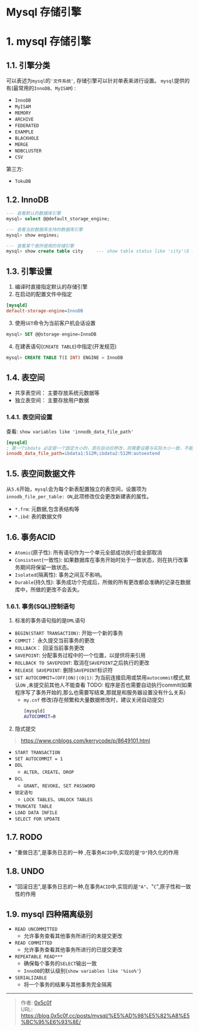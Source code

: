 # Mysql 存储引擎


# 1. mysql 存储引擎  
## 1.1. 引擎分类 
可以表述为`mysql`的`'文件系统'`, 存储引擎可以针对单表来进行设置。 
`mysql`提供的有(最常用的`InnoDB`、`MyISAM`) :  
- `InnoDB`
- `MyISAM`
- `MEMORY`
- `ARCHIVE`
- `FEDERATED`
- `EXAMPLE`
- `BLACKHOLE`
- `MERGE`
- `NDBCLUSTER`
- `CSV `

第三方: 
- `TokuDB`

## 1.2. InnoDB 
```sql
--- 查看默认的数据库引擎 
mysql> select @@default_storage_engine; 

--- 查看当前数据库支持的数据库引擎  
mysql> show engines;

--- 查看某个表所使用的存储引擎  
mysql> show create table city     --- show table status like 'city'\G --- select t.TABLE_NAME,t.TABLE_SCHEMA, t.ENGINE from `TABLES` t where t.TABLE_SCHEMA = 'world'

```
## 1.3. 引擎设置 
1. 编译时直接指定默认的存储引擎   
2. 在启动的配置文件中指定   
```ini
[mysqld]
default-storage-engine=InnoDB 
```
3. 使用`SET`命令为当前客户机会话设置  
```sql
mysql> SET @@storage-engine=InnoDB
```
4. 在建表语句(`CREATE TABLE`)中指定(开发规范)  
```sql
mysql> CREATE TABLE T(I INT) ENGINE = InnoDB 
```

## 1.4. 表空间 
- 共享表空间： 主要存放系统元数据等
- 独立表空间： 主要存放用户数据 

### 1.4.1. 表空间设置
查看: `show variables like 'innodb_data_file_path'`
```ini
[mysqld]
; 第一个ibdata 必定是一个固定大小的，若在启动后修改，则需要设置与实际大小一致，不能多也不能少，第二个则不受限制(默认是下12M)
innodb_data_file_path=ibdata1:512M;ibdata2:512M:autoextend
```

## 1.5. 表空间数据文件
从`5.6`开始，`mysql`会为每个新表配置独立的表空间，设置项为`innodb_file_per_table: ON`,此项修改仅会更改新建表的属性。   
- `*.frm`:  元数据,包含表结构等 
- `*.ibd`:  表的数据文件

## 1.6. 事务ACID
- `Atomic`(原子性): 所有语句作为一个单元全部成功执行或全部取消  
- `Consistent`(一致性): 如果数据库在事务开始时处于一致状态，则在执行改事务期间将保留一致状态。  
- `Isolated`(隔离性): 事务之间互不影响。  
- `Durable`(持久性): 事务成功个完成后，所做的所有更改都会准确的记录在数据库中，所做的更改不会丢失。 

### 1.6.1. 事务(SQL)控制语句
1. 标准的事务语句指的是`DML`语句  

- `BEGIN(START TRANSACTION)`: 开始一个新的事务   
- `COMMIT`： 永久提交当前事务的更改  
- `ROLLBACK`： 回滚当前事务更改   
- `SAVEPOINT`: 分配事务过程中的一个位置，以提供将来引用  
- `ROLLBACK TO SAVEPOINT`: 取消在`SAVEPOINT`之后执行的更改  
- `RELEASE SAVEPOINT`: 删除`SAVEPOINT`标识符  
- `SET AUTOCOMMIT=(OFF|ON)|(0|1)`: 为当前连接启用或禁用`autocommit`模式,默认`ON` ,未提交前其他人不能查看    TODO: 程序是否也需要自动执行commit(如果程序写了事务开始的,那么也需要写结束,那就是和服务器设置没有什么关系)
  - `my.cnf` 修改(存在频繁和大量数据修改时，建议关闭自动提交)  
    ```sh
    [mysqld]
    AUTOCOMMIT=0
    ```
2. 隐式提交   
> https://www.cnblogs.com/kerrycode/p/8649101.html  


- `START TRANSACTION` 
- `SET AUTOCOMMIT = 1`
- `DDL` 
  - `ALTER`、`CREATE`、`DROP`
- `DCL`
  - `GRANT`、`REVOKE`、`SET PASSWORD`
- `锁定语句`
  - `LOCK TABLES`、`UNLOCK TABLES`
- `TRUNCATE TABLE`  
- `LOAD DATA INFILE`  
- `SELECT FOR UPDATE` 


## 1.7. RODO 
- "重做日志",是事务日志的一种 ,在事务`ACID`中,实现的是`"D"`持久化的作用

## 1.8. UNDO 
- "回滚日志",是事务日志的一种,在事务`ACID`中,实现的是`"A"`、"`C`",原子性和一致性的作用

## 1.9. mysql 四种隔离级别
- `READ UNCOMMITTED`
  - 允许事务查看其他事务所进行的未提交更改 
- `READ COMMITTED`
  - 允许事务查看其他事务所进行的已提交更改
- `REPEATABLE READ***`
  - 确保每个事务的`SELECT`输出一致
  - `InnoDB`的默认级别(`show variables like '%iso%'`)
- `SERIALIZABLE`
  - 将一个事务的结果与其他事务完全隔离 


---

> 作者: [0x5c0f](https://blog.0x5c0f.cc)  
> URL: https://blog.0x5c0f.cc/posts/mysql/%E5%AD%98%E5%82%A8%E5%BC%95%E6%93%8E/  

